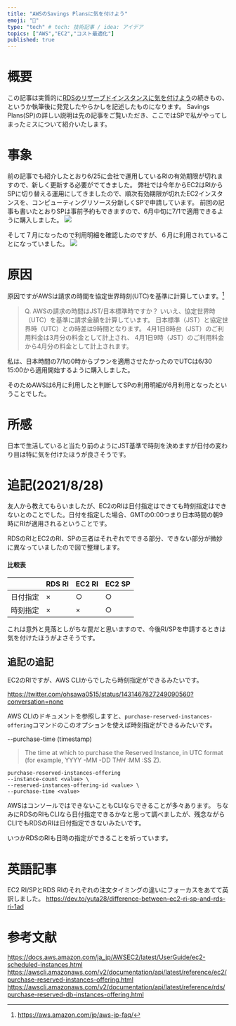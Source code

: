 ```yaml
---
title: "AWSのSavings Plansに気を付けよう"
emoji: "🐁"
type: "tech" # tech: 技術記事 / idea: アイデア
topics: ["AWS","EC2","コスト最適化"]
published: true
---
```

# 概要
この記事は実質的に[RDSのリザーブドインスタンスに気を付けよう](https://zenn.dev/yuta28/articles/rds-attention)の続きもの、というか執筆後に発覚したやらかしを記述したものになります。
Savings Plans(SP)の詳しい説明は先の記事をご覧いただき、ここではSPで私がやってしまったミスについて紹介いたします。

# 事象
前の記事でも紹介したとおり6/25に会社で運用しているRIの有効期限が切れますので、新しく更新する必要がでてきました。
弊社では今年からEC2はRIからSPに切り替える運用にしてきましたので、順次有効期限が切れたEC2インスタンスを、コンピューティングリソース分新しくSPで申請しています。
前回の記事も書いたとおりSPは事前予約もできますので、6月中旬に7/1で適用できるように購入しました。
![](https://storage.googleapis.com/zenn-user-upload/8164da74ee389aaa8bd9e4ec.png)

そして７月になったので利用明細を確認したのですが、６月に利用されていることになっていました。
![](https://storage.googleapis.com/zenn-user-upload/67af7b07bb814aea2371e6b6.png)

# 原因
原因ですがAWSは請求の時間を協定世界時刻(UTC)を基準に計算しています。[^1]
> Q. AWSの請求の時間はJST/日本標準時ですか？
> いいえ、協定世界時（UTC）を基準に請求金額を計算しています。
> 日本標準（JST）と協定世界時（UTC）との時差は9時間となります。
> 4月1日8時台（JST）のご利用料金は3月分の料金として計上され、
> 4月1日9時（JST）のご利用料金から4月分の料金として計上されます。

[^1]: https://aws.amazon.com/jp/aws-jp-faq/

私は、日本時間の7/1の0時からプランを適用させたかったのでUTCは6/30 15:00から適用開始するように購入しました。

そのためAWSは6月に利用したと判断してSPの利用明細が6月利用となったということでした。

# 所感
日本で生活していると当たり前のようにJST基準で時刻を決めますが日付の変わり目は特に気を付けたほうが良さそうです。

# 追記(2021/8/28)
友人から教えてもらいましたが、EC2のRIは日付指定はできても時刻指定はできないとのことでした。日付を指定した場合、GMTの0:00つまり日本時間の朝9時にRIが適用されるということです。

RDSのRIとEC2のRI、SPの三者はそれぞれでできる部分、できない部分が微妙に異なっていましたので図で整理します。

#### 比較表

| | RDS RI | EC2 RI | EC2 SP |
| --| -- |  -- | --|
| 日付指定 | × | ○ | ○ |
| 時刻指定 | × | × | ○|

これは意外と見落としがちな罠だと思いますので、今後RI/SPを申請するときは気を付けたほうがよさそうです。

## 追記の追記
EC2のRIですが、AWS CLIからでしたら時刻指定ができるみたいです。

https://twitter.com/ohsawa0515/status/1431467827249090560?conversation=none

AWS CLIのドキュメントを参照しますと、`purchase-reserved-instances-offering`コマンドのこのオプションを使えば時刻指定ができるみたいです。

--purchase-time (timestamp)
> The time at which to purchase the Reserved Instance, in UTC format (for example, YYYY -MM -DD T*HH* :MM :SS Z).

```
purchase-reserved-instances-offering
--instance-count <value> \
--reserved-instances-offering-id <value> \
--purchase-time <value>
```

AWSはコンソールではできないこともCLIならできることが多々あります。
ちなみにRDSのRIもCLIなら日付指定できるかなと思って調べましたが、残念ながらCLIでもRDSのRIは日付指定できないみたいです。

いつかRDSのRIも日時の指定ができることを祈っています。

# 英語記事
EC2 RI/SPとRDS RIのそれぞれの注文タイミングの違いにフォーカスをあてて英訳しました。
https://dev.to/yuta28/difference-between-ec2-ri-sp-and-rds-ri-1ad

# 参考文献
https://docs.aws.amazon.com/ja_jp/AWSEC2/latest/UserGuide/ec2-scheduled-instances.html
https://awscli.amazonaws.com/v2/documentation/api/latest/reference/ec2/purchase-reserved-instances-offering.html
https://awscli.amazonaws.com/v2/documentation/api/latest/reference/rds/purchase-reserved-db-instances-offering.html